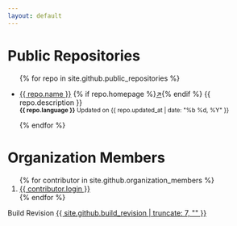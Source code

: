 ```yaml
---
layout: default
---
```


<h1>Public Repositories</h1>
<ul>
    {% for repo in site.github.public_repositories %}
        <li>
            <p>
                <a href="{{ repo.html_url }}">{{ repo.name }}</a>
                {% if repo.homepage %}<a href="{{ repo.homepage }}" target="_blank">↗️</a>{% endif %}
                {{ repo.description }}
                <br>
                <small><b>{{ repo.language }}</b> Updated on {{ repo.updated_at | date: "%b %d, %Y" }}</small>
            </p>
        </li>
    {% endfor %}
</ul>

<h1>Organization Members</h1>
<ol>
    {% for contributor in site.github.organization_members %}
        <li>
            <a href="{{ contributor.html_url }}">{{ contributor.login }}</a>
        </li>
    {% endfor %}
</ol>

<p>
    Build Revision <a href="./site.github.json">{{ site.github.build_revision | truncate: 7, "" }}</a>
</p>
